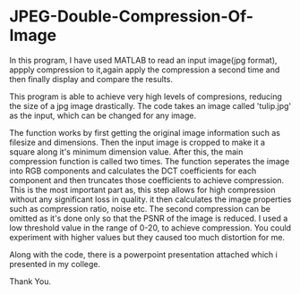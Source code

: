 # JPEG-Double-Compression-Of-Image

In this program, I have used MATLAB to read an input image(jpg format), appply compression to it,again apply the compression a second time and then finally display and compare the results.

This program is able to achieve very high levels of compresions, reducing the size of a jpg image drastically. The code takes an image called 'tulip.jpg' as the input, which can be changed for any image.

The function works by first getting the original image information such as filesize and dimensions. Then the input image is cropped to make it a square along it's minimum dimension value. After this, the main compression function is called two times. The function seperates the image into RGB components and calculates the DCT coefficients for each component and then truncates those coefficients to achieve compression. This is the most important part as, this step allows for high compression without any significant loss in quality. it then calculates the image properties such as compression ratio, noise etc. The second compression can be omitted as it's done only so that the PSNR of the image is reduced. I used a low threshold value in the range of 0-20, to achieve compression.
You could experiment with higher values but they caused too much distortion for me.

Along with the code, there is a powerpoint presentation attached which i presented in my college.

Thank You.
